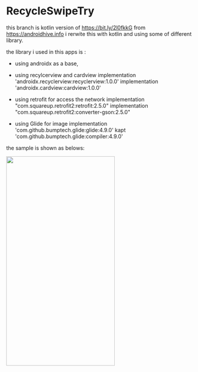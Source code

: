 # RecycleSwipeTry
this branch is kotlin version of https://bit.ly/2l0fkkG from https://androidhive.info
i rerwite this with kotlin and using some of different library.

the library i used in this apps is :

- using androidx as a base,
- using recylcerview and cardview
    implementation 'androidx.recyclerview:recyclerview:1.0.0'
    implementation 'androidx.cardview:cardview:1.0.0'
    
- using retrofit for access the network
    implementation "com.squareup.retrofit2:retrofit:2.5.0"
    implementation "com.squareup.retrofit2:converter-gson:2.5.0"
    
- using Glide for image
    implementation 'com.github.bumptech.glide:glide:4.9.0'
    kapt 'com.github.bumptech.glide:compiler:4.9.0'

the sample is shown as belows:

<img src="http://ngopidevteam.com/imagesNgopi/sample.jpeg" width="290px" height="560px"/>

